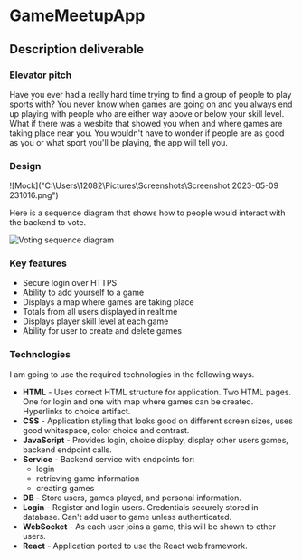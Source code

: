# GameMeetupApp

## Description deliverable

### Elevator pitch

Have you ever had a really hard time trying to find a group of people to play sports with? You never know when games are going on and you always end up playing with people who are either way above or below your skill level. What if there was a wesbite that showed you when and where games are taking place near you. You wouldn't have to wonder if people are as good as you or what sport you'll be playing, the app will tell you. 

### Design

![Mock]("C:\Users\12082\Pictures\Screenshots\Screenshot 2023-05-09 231016.png")

Here is a sequence diagram that shows how to people would interact with the backend to vote.

![Voting sequence diagram](votingSequenceDiagram.png)

### Key features

- Secure login over HTTPS
- Ability to add yourself to a game
- Displays a map where games are taking place
- Totals from all users displayed in realtime
- Displays player skill level at each game
- Ability for user to create and delete games

### Technologies

I am going to use the required technologies in the following ways.

- **HTML** - Uses correct HTML structure for application. Two HTML pages. One for login and one with map where games can be created. Hyperlinks to choice artifact.
- **CSS** - Application styling that looks good on different screen sizes, uses good whitespace, color choice and contrast.
- **JavaScript** - Provides login, choice display, display other users games, backend endpoint calls.
- **Service** - Backend service with endpoints for:
  - login
  - retrieving game information
  - creating games
- **DB** - Store users, games played, and personal information.
- **Login** - Register and login users. Credentials securely stored in database. Can't add user to game unless authenticated.
- **WebSocket** - As each user joins a game, this will be shown to other users.
- **React** - Application ported to use the React web framework.
